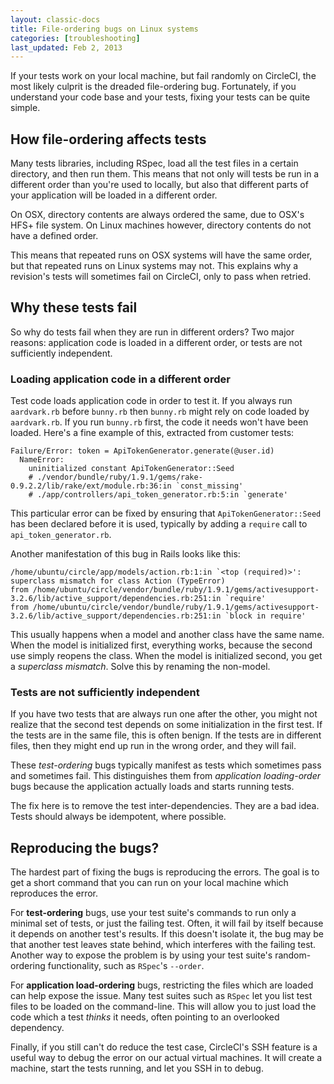 ```yaml
---
layout: classic-docs
title: File-ordering bugs on Linux systems
categories: [troubleshooting]
last_updated: Feb 2, 2013
---
```


If your tests work on your local machine, but fail randomly on CircleCI, the most likely culprit is the dreaded file-ordering bug.
Fortunately, if you understand your code base and your tests, fixing your tests can be quite simple.

## How file-ordering affects tests

Many tests libraries, including RSpec, load all the test files in a certain directory, and then run them.
This means that not only will tests be run in a different order than you're used to locally, but also that different parts of your application will be loaded in a different order.

On OSX, directory contents are always ordered the same, due to OSX's HFS+ file system.
On Linux machines however, directory contents do not have a defined order.

This means that repeated runs on OSX systems will have the same order, but
that repeated runs on Linux systems may not. This explains why a revision's tests will sometimes fail on CircleCI, only to pass when retried.

## Why these tests fail

So why do tests fail when they are run in different orders?
Two major reasons: application code is loaded in a different order, or tests are not sufficiently independent.

### Loading application code in a different order

Test code loads application code in order to test it.
If you always run `aardvark.rb` before `bunny.rb`
then `bunny.rb` might rely on code loaded by
`aardvark.rb`.
If you run `bunny.rb` first, the code it needs won't have been loaded.
Here's a fine example of this, extracted from customer tests:

```
Failure/Error: token = ApiTokenGenerator.generate(@user.id)
  NameError:
    uninitialized constant ApiTokenGenerator::Seed
    # ./vendor/bundle/ruby/1.9.1/gems/rake-0.9.2.2/lib/rake/ext/module.rb:36:in `const_missing'
    # ./app/controllers/api_token_generator.rb:5:in `generate'
```

This particular error can be fixed by ensuring that `ApiTokenGenerator::Seed`
has been declared before it is used, typically by adding a `require`
call to `api_token_generator.rb`.

Another manifestation of this bug in Rails looks like this:

```
/home/ubuntu/circle/app/models/action.rb:1:in `<top (required)>': superclass mismatch for class Action (TypeError)
from /home/ubuntu/circle/vendor/bundle/ruby/1.9.1/gems/activesupport-3.2.6/lib/active_support/dependencies.rb:251:in `require'
from /home/ubuntu/circle/vendor/bundle/ruby/1.9.1/gems/activesupport-3.2.6/lib/active_support/dependencies.rb:251:in `block in require'
```

This usually happens when a model and another class have the same name.
When the model is initialized first, everything works, because the second use simply reopens the class.
When the model is initialized second, you get a _superclass mismatch_.
Solve this by renaming the non-model.

### Tests are not sufficiently independent

If you have two tests that are always run one after the other, you might not realize that the second test depends on some initialization in the first test.
If the tests are in the same file, this is often benign.
If the tests are in different files, then they might end up run in the wrong order, and they will fail.

These _test-ordering_ bugs typically manifest as tests which sometimes pass and sometimes fail.
This distinguishes them from _application loading-order_ bugs because the application actually loads and starts running tests.

The fix here is to remove the test inter-dependencies.
They are a bad idea.
Tests should always be idempotent, where possible.

## Reproducing the bugs?

The hardest part of fixing the bugs is reproducing the errors.
The goal is to get a short command that you can run on your local machine which reproduces the error.

For **test-ordering** bugs, use your test suite's commands to run only a minimal set of tests, or just the failing test.
Often, it will fail by itself because it depends on another test's results.
If this doesn't isolate it, the bug may be that another test leaves state behind, which interferes with the failing test.
Another way to expose the problem is by using your test suite's random-ordering functionality, such as `RSpec`'s `--order`.

For **application load-ordering** bugs, restricting the files which are loaded can help expose the issue.
Many test suites such as `RSpec` let you list test files to be loaded on the command-line.
This will allow you to just load the code which a test _thinks_ it needs, often pointing to an overlooked dependency.

Finally, if you still can't do reduce the test case, CircleCI's SSH feature is a useful way to debug the error on our actual virtual machines.
It will create a machine, start the tests running, and let you SSH in to debug.
